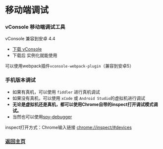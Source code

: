 # 移动端调试

### vConsole 移动端调试工具

vConsole 兼容到安卓 4.4
* [下载 vConsole](https://github.com/Tencent/vConsole)
* 下载后 实例化就能使用

可以使用webpack插件`vconsole-webpack-plugin`（兼容到安卓5）

### 手机版本调试

* 如果有真机，可以使用 `fiddler` 进行真机调试
* 如果没有真机，可以使用 `xCode` 或 `Android Studio`的虚拟机进行调试
* **无论是虚拟机还是真机，都可以使用Chrome自带的inspect打开调试模式调试。**
* 当然也可以使用[spy-debugger](https://github.com/wuchangming/spy-debugger)

inspect打开方式：Chrome输入链接 [chrome://inspect/#devices](chrome://inspect/#devices)


### [返回主页](/README.md)